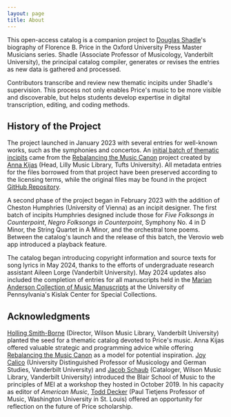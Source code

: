 ```yaml
---
layout: page
title: About
---
```


This open-access catalog is a companion project to <a href="https://blair.vanderbilt.edu/bio/douglas-shadle" target="_blank">Douglas Shadle</a>'s biography of Florence B. Price in the Oxford University Press Master Musicians series. Shadle (Associate Professor of Musicology, Vanderbilt University), the principal catalog compiler, generates or revises the entries as new data is gathered and processed.

Contributors transcribe and review new thematic incipits under Shadle's supervision. This process not only enables Price's music to be more visible and discoverable, but helps students develop expertise in digital transcription, editing, and coding methods.

## History of the Project

The project launched in January 2023 with several entries for well-known works, such as the symphonies and concertos. An <a href="https://rebalancing-music-canon.com/price/" target="_blank">initial batch of thematic incipits</a> came from the <a href="https://rebalancing-music-canon.com/" target="_blank">Rebalancing the Music Canon</a> project created by <a href="http://annakijas.com/" target="_blank">Anna Kijas</a> (Head, Lilly Music Library, Tufts University). All metadata entries for the files borrowed from that project have been preserved according to the licensing terms, while the original files may be found in the project <a href="https://github.com/annakijas1/rebalancing-music-canon" target="_blank">GitHub Repository</a>.

A second phase of the project began in February 2023 with the addition of Cheston Humphries (University of Vienna) as an incipit designer. The first batch of incipits Humphries designed include those for *Five Folksongs in Counterpoint*, *Negro Folksongs in Counterpoint*, Symphony No. 4 in D Minor, the String Quartet in A Minor, and the orchestral tone poems. Between the catalog's launch and the release of this batch, the Verovio web app introduced a playback feature.

The catalog began introducing copyright information and source texts for song lyrics in May 2024, thanks to the efforts of undergraduate research assistant Aileen Lorge (Vanderbilt University). May 2024 updates also included the completion of entries for all manuscripts held in the <a href="https://www.library.upenn.edu/detail/collection/marian-anderson-collection" target="_blank">Marian Anderson Collection of Music Manuscripts</a> at the University of Pennsylvania's Kislak Center for Special Collections.

## Acknowledgments

<a href="https://blair.vanderbilt.edu/bio/holling-smith-borne" target="_blank">Holling Smith-Borne</a> (Director, Wilson Music Library, Vanderbilt University) planted the seed for a thematic catalog devoted to Price's music. Anna Kijas offered valuable strategic and programming advice while offering <a href="https://rebalancing-music-canon.com/" target="_blank">Rebalancing the Music Canon</a> as a model for potential inspiration. <a href="https://blair.vanderbilt.edu/bio/joy-calico" target="_blank">Joy Calico</a> (University Distinguished Professor of Musicology and German Studies, Vanderbilt University) and <a href="https://blair.vanderbilt.edu/bio/jacob-schaub" target="_blank">Jacob Schaub</a> (Cataloger, Wilson Music Library, Vanderbilt University) introduced the Blair School of Music to the principles of MEI at a workshop they hosted in October 2019. In his capacity as editor of *American Music*, <a href="https://music.wustl.edu/people/todd-decker" target="_blank">Todd Decker</a> (Paul Tietjens Professor of Music, Washington University in St. Louis) offered an opportunity for reflection on the future of Price scholarship.
